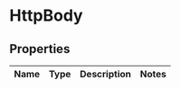 # HttpBody

## Properties
Name | Type | Description | Notes
------------ | ------------- | ------------- | -------------
